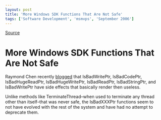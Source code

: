 ```yaml
---
layout: post
title: 'More Windows SDK Functions That Are Not Safe'
tags: ['Software Development', 'msmvps', 'September 2006']
---
```

[Source](http://blogs.msmvps.com/peterritchie/2006/09/27/more-windows-sdk-functions-that-are-not-safe/ "Permalink to More Windows SDK Functions That Are Not Safe")

# More Windows SDK Functions That Are Not Safe

Raymond Chen recently [blogged][1] that IsBadWritePtr, IsBadCodePtr, IsBadHugeReadPtr, IsBadHugeWritePtr, IsBadReadPtr, IsBadStringPtr, and IsBadWritePtr have side effects that basically render then useless.

Unlike methods like TerminateThread–when used to terminate any thread other than itself–that was never safe, the IsBadXXXPtr functions seem to not have evolved with the rest of the system and have had no attempt to deprecate them.

[1]: http://blogs.msdn.com/oldnewthing/archive/2006/09/27/773741.aspx


